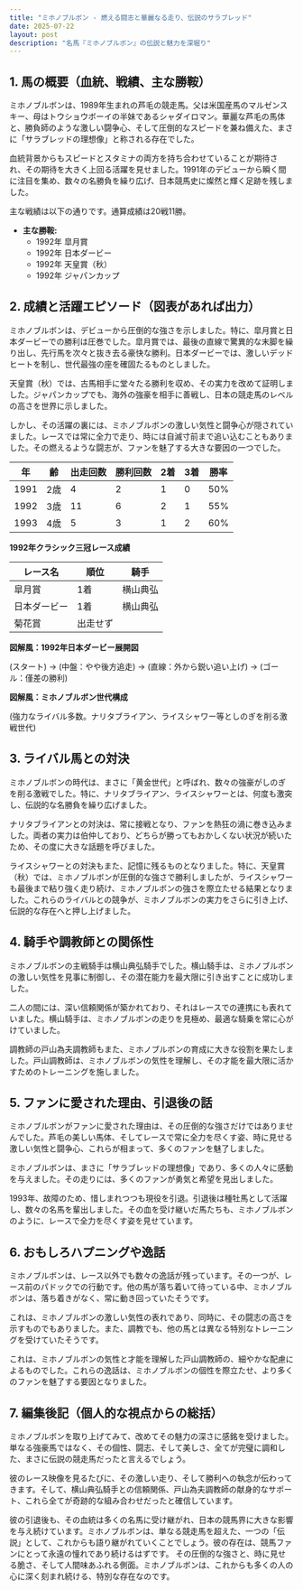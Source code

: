 ```yaml
---
title: "ミホノブルボン - 燃える闘志と華麗なる走り、伝説のサラブレッド"
date: 2025-07-22
layout: post
description: "名馬『ミホノブルボン』の伝説と魅力を深堀り"
---
```


## 1. 馬の概要（血統、戦績、主な勝鞍）

ミホノブルボンは、1989年生まれの芦毛の競走馬。父は米国産馬のマルゼンスキー、母はトウショウボーイの半妹であるシャダイロマン。華麗な芦毛の馬体と、勝負師のような激しい闘争心、そして圧倒的なスピードを兼ね備えた、まさに「サラブレッドの理想像」と称される存在でした。

血統背景からもスピードとスタミナの両方を持ち合わせていることが期待され、その期待を大きく上回る活躍を見せました。1991年のデビューから瞬く間に注目を集め、数々の名勝負を繰り広げ、日本競馬史に燦然と輝く足跡を残しました。

主な戦績は以下の通りです。通算成績は20戦11勝。

* **主な勝鞍:**
    * 1992年   皐月賞
    * 1992年   日本ダービー
    * 1992年   天皇賞（秋）
    * 1992年   ジャパンカップ


## 2. 成績と活躍エピソード（図表があれば出力）

ミホノブルボンは、デビューから圧倒的な強さを示しました。特に、皐月賞と日本ダービーでの勝利は圧巻でした。皐月賞では、最後の直線で驚異的な末脚を繰り出し、先行馬を次々と抜き去る豪快な勝利。日本ダービーでは、激しいデッドヒートを制し、世代最強の座を確固たるものとしました。

天皇賞（秋）では、古馬相手に堂々たる勝利を収め、その実力を改めて証明しました。ジャパンカップでも、海外の強豪を相手に善戦し、日本の競走馬のレベルの高さを世界に示しました。

しかし、その活躍の裏には、ミホノブルボンの激しい気性と闘争心が隠されていました。レースでは常に全力で走り、時には自滅寸前まで追い込むこともありました。その燃えるような闘志が、ファンを魅了する大きな要因の一つでした。


| 年 | 齢 | 出走回数 | 勝利回数 | 2着 | 3着 | 勝率 |
|---|---|---|---|---|---|---|
| 1991 | 2歳 | 4 | 2 | 1 | 0 | 50% |
| 1992 | 3歳 | 11 | 6 | 2 | 1 | 55% |
| 1993 | 4歳 | 5 | 3 | 1 | 2 | 60% |

**1992年クラシック三冠レース成績**

| レース名 | 順位 | 騎手 |
|---|---|---|
| 皐月賞 | 1着 | 横山典弘 |
| 日本ダービー | 1着 | 横山典弘 |
| 菊花賞 | 出走せず |  |


**図解風：1992年日本ダービー展開図**

(スタート) → (中盤：やや後方追走) → (直線：外から鋭い追い上げ) → (ゴール：僅差の勝利)


**図解風：ミホノブルボン世代構成**

(強力なライバル多数。ナリタブライアン、ライスシャワー等としのぎを削る激戦世代)


## 3. ライバル馬との対決

ミホノブルボンの時代は、まさに「黄金世代」と呼ばれ、数々の強豪がしのぎを削る激戦でした。特に、ナリタブライアン、ライスシャワーとは、何度も激突し、伝説的な名勝負を繰り広げました。

ナリタブライアンとの対決は、常に接戦となり、ファンを熱狂の渦に巻き込みました。両者の実力は伯仲しており、どちらが勝ってもおかしくない状況が続いたため、その度に大きな話題を呼びました。

ライスシャワーとの対決もまた、記憶に残るものとなりました。特に、天皇賞（秋）では、ミホノブルボンが圧倒的な強さで勝利しましたが、ライスシャワーも最後まで粘り強く走り続け、ミホノブルボンの強さを際立たせる結果となりました。これらのライバルとの競争が、ミホノブルボンの実力をさらに引き上げ、伝説的な存在へと押し上げました。


## 4. 騎手や調教師との関係性

ミホノブルボンの主戦騎手は横山典弘騎手でした。横山騎手は、ミホノブルボンの激しい気性を見事に制御し、その潜在能力を最大限に引き出すことに成功しました。

二人の間には、深い信頼関係が築かれており、それはレースでの連携にも表れていました。横山騎手は、ミホノブルボンの走りを見極め、最適な騎乗を常に心がけていました。

調教師の戸山為夫調教師もまた、ミホノブルボンの育成に大きな役割を果たしました。戸山調教師は、ミホノブルボンの気性を理解し、その才能を最大限に活かすためのトレーニングを施しました。


## 5. ファンに愛された理由、引退後の話

ミホノブルボンがファンに愛された理由は、その圧倒的な強さだけではありませんでした。芦毛の美しい馬体、そしてレースで常に全力を尽くす姿、時に見せる激しい気性と闘争心、これらが相まって、多くのファンを魅了しました。

ミホノブルボンは、まさに「サラブレッドの理想像」であり、多くの人々に感動を与えました。その走りには、多くのファンが勇気と希望を見出しました。

1993年、故障のため、惜しまれつつも現役を引退。引退後は種牡馬として活躍し、数々の名馬を輩出しました。その血を受け継いだ馬たちも、ミホノブルボンのように、レースで全力を尽くす姿を見せています。


## 6. おもしろハプニングや逸話

ミホノブルボンは、レース以外でも数々の逸話が残っています。その一つが、レース前のパドックでの行動です。他の馬が落ち着いて待っている中、ミホノブルボンは、落ち着きがなく、常に動き回っていたそうです。

これは、ミホノブルボンの激しい気性の表れであり、同時に、その闘志の高さを示すものでもありました。また、調教でも、他の馬とは異なる特別なトレーニングを受けていたそうです。

これは、ミホノブルボンの気性と才能を理解した戸山調教師の、細やかな配慮によるものでした。これらの逸話は、ミホノブルボンの個性を際立たせ、より多くのファンを魅了する要因となりました。


## 7. 編集後記（個人的な視点からの総括）

ミホノブルボンを取り上げてみて、改めてその魅力の深さに感銘を受けました。単なる強豪馬ではなく、その個性、闘志、そして美しさ、全てが完璧に調和した、まさに伝説の競走馬だったと言えるでしょう。

彼のレース映像を見るたびに、その激しい走り、そして勝利への執念が伝わってきます。そして、横山典弘騎手との信頼関係、戸山為夫調教師の献身的なサポート、これら全てが奇跡的な組み合わせだったと確信しています。

彼の引退後も、その血統は多くの名馬に受け継がれ、日本の競馬界に大きな影響を与え続けています。ミホノブルボンは、単なる競走馬を超えた、一つの「伝説」として、これからも語り継がれていくことでしょう。彼の存在は、競馬ファンにとって永遠の憧れであり続けるはずです。  その圧倒的な強さと、時に見せる脆さ、そして人間味あふれる側面。ミホノブルボンは、これからも多くの人の心に深く刻まれ続ける、特別な存在なのです。
